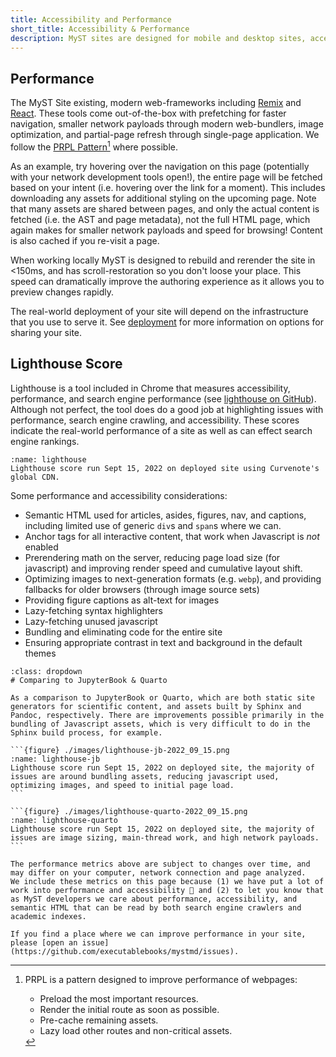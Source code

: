 ```yaml
---
title: Accessibility and Performance
short_title: Accessibility & Performance
description: MyST sites are designed for mobile and desktop sites, accessibility and speedy page loads.
---
```


## Performance

The MyST Site existing, modern web-frameworks including [Remix](https://remix.run/) and [React](https://reactjs.org/). These tools come out-of-the-box with prefetching for faster navigation, smaller network payloads through modern web-bundlers, image optimization, and partial-page refresh through single-page application. We follow the [PRPL Pattern](https://web.dev/apply-instant-loading-with-prpl/)[^prpl] where possible.

[^prpl]: PRPL is a pattern designed to improve performance of webpages:

    - Preload the most important resources.
    - Render the initial route as soon as possible.
    - Pre-cache remaining assets.
    - Lazy load other routes and non-critical assets.

As an example, try hovering over the navigation on this page (potentially with your network development tools open!), the entire page will be fetched based on your intent (i.e. hovering over the link for a moment). This includes downloading any assets for additional styling on the upcoming page. Note that many assets are shared between pages, and only the actual content is fetched (i.e. the AST and page metadata), not the full HTML page, which again makes for smaller network payloads and speed for browsing! Content is also cached if you re-visit a page.

When working locally MyST is designed to rebuild and rerender the site in <150ms, and has scroll-restoration so you don't loose your place. This speed can dramatically improve the authoring experience as it allows you to preview changes rapidly.

The real-world deployment of your site will depend on the infrastructure that you use to serve it. See [deployment](./deployment.md) for more information on options for sharing your site.

## Lighthouse Score

Lighthouse is a tool included in Chrome that measures accessibility, performance, and search engine performance (see [lighthouse on GitHub](https://github.com/GoogleChrome/lighthouse)). Although not perfect, the tool does do a good job at highlighting issues with performance, search engine crawling, and accessibility. These scores indicate the real-world performance of a site as well as can effect search engine rankings.

```{figure} ./images/lighthouse-2022_09_15.png
:name: lighthouse
Lighthouse score run Sept 15, 2022 on deployed site using Curvenote's global CDN.
```

Some performance and accessibility considerations:

- Semantic HTML used for articles, asides, figures, nav, and captions, including limited use of generic `div`s and `span`s where we can.
- Anchor tags for all interactive content, that work when Javascript is _not_ enabled
- Prerendering math on the server, reducing page load size (for javascript) and improving render speed and cumulative layout shift.
- Optimizing images to next-generation formats (e.g. `webp`), and providing fallbacks for older browsers (through image source sets)
- Providing figure captions as alt-text for images
- Lazy-fetching syntax highlighters
- Lazy-fetching unused javascript
- Bundling and eliminating code for the entire site
- Ensuring appropriate contrast in text and background in the default themes

````{seealso}
:class: dropdown
# Comparing to JupyterBook & Quarto

As a comparison to JupyterBook or Quarto, which are both static site generators for scientific content, and assets built by Sphinx and Pandoc, respectively. There are improvements possible primarily in the bundling of Javascript assets, which is very difficult to do in the Sphinx build process, for example.

```{figure} ./images/lighthouse-jb-2022_09_15.png
:name: lighthouse-jb
Lighthouse score run Sept 15, 2022 on deployed site, the majority of issues are around bundling assets, reducing javascript used, optimizing images, and speed to initial page load.
```

```{figure} ./images/lighthouse-quarto-2022_09_15.png
:name: lighthouse-quarto
Lighthouse score run Sept 15, 2022 on deployed site, the majority of issues are image sizing, main-thread work, and high network payloads.
```
````

```{warning}
The performance metrics above are subject to changes over time, and may differ on your computer, network connection and page analyzed.
We include these metrics on this page because (1) we have put a lot of work into performance and accessibility 🎉 and (2) to let you know that as MyST developers we care about performance, accessibility, and semantic HTML that can be read by both search engine crawlers and academic indexes.

If you find a place where we can improve performance in your site, please [open an issue](https://github.com/executablebooks/mystmd/issues).
```
